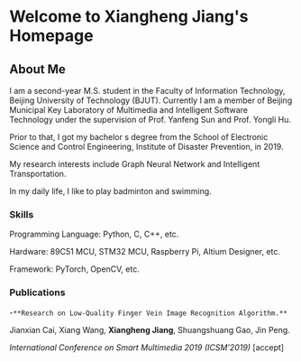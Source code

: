 # Welcome to Xiangheng Jiang's Homepage

## About Me

I am a second-year M.S. student in the Faculty of Information Technology, Beijing University of Technology (BJUT). Currently I am a member of Beijing Municipal Key Laboratory of Multimedia and Intelligent Software Technology under the supervision of Prof. Yanfeng Sun and Prof. Yongli Hu.

Prior to that, I got my bachelor s degree from the School of Electronic Science and Control Engineering, Institute of Disaster Prevention, in 2019.

My research interests include Graph Neural Network and Intelligent Transportation.

In my daily life, I like to play badminton and swimming.


### Skills

Programming Language: Python, C, C++, etc.

Hardware: 89C51 MCU, STM32 MCU, Raspberry Pi, Altium Designer, etc.

Framework: PyTorch, OpenCV, etc.


### Publications

-`**Research on Low-Quality Finger Vein Image Recognition Algorithm.**`

Jianxian Cai, Xiang Wang, **Xiangheng Jiang**, Shuangshuang Gao, Jin Peng.

_International Conference on Smart Multimedia 2019 (ICSM’2019)_  \[accept]
